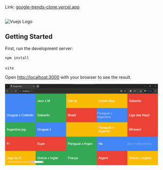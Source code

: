 
Link:
<a href="https://google-trends-clone.vercel.app">google-trends-clone.vercel.app</a>
<br> <br>
<div>
<img src="https://cdn.jsdelivr.net/gh/devicons/devicon@latest/icons/vuejs/vuejs-original-wordmark.svg" width="100" alt="Vuejs Logo"  />&nbsp &nbsp &nbsp
</div>

## Getting Started
First, run the development server:

```bash
npm install

vite
```

Open [http://localhost:3000](http://localhost:5173) with your browser to see the result.

![alt text](image.png)
